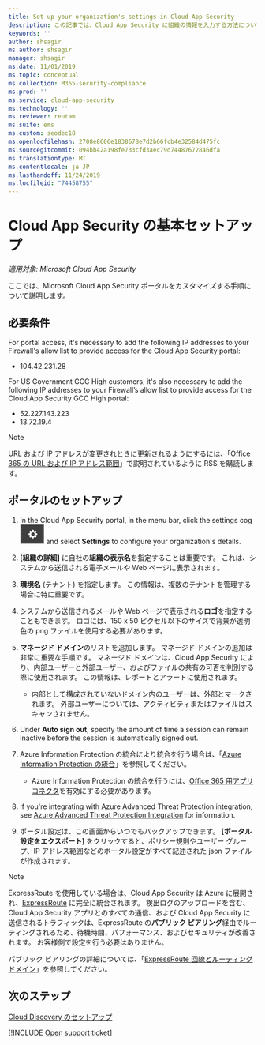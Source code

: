 ```yaml
---
title: Set up your organization's settings in Cloud App Security
description: この記事では、Cloud App Security に組織の情報を入力する方法について説明します。
keywords: ''
author: shsagir
ms.author: shsagir
manager: shsagir
ms.date: 11/01/2019
ms.topic: conceptual
ms.collection: M365-security-compliance
ms.prod: ''
ms.service: cloud-app-security
ms.technology: ''
ms.reviewer: reutam
ms.suite: ems
ms.custom: seodec18
ms.openlocfilehash: 2708e8606e1838678e7d2b66fcb4e32584d475fc
ms.sourcegitcommit: 094bb42a198fe733cfd3aec79d74487672846dfa
ms.translationtype: MT
ms.contentlocale: ja-JP
ms.lasthandoff: 11/24/2019
ms.locfileid: "74458755"
---
```

# <a name="basic-setup-for-cloud-app-security"></a>Cloud App Security の基本セットアップ

*適用対象: Microsoft Cloud App Security*

ここでは、Microsoft Cloud App Security ポータルをカスタマイズする手順について説明します。

## <a name="prerequisites"></a>必要条件

For portal access, it's necessary to add the following IP addresses to your Firewall's allow list to provide access for the Cloud App Security portal:

* 104.42.231.28

For US Government GCC High customers, it's also necessary to add the following IP addresses to your Firewall’s allow list to provide access for the Cloud App Security GCC High portal:

* 52.227.143.223
* 13.72.19.4

> [!NOTE]
> URL および IP アドレスが変更されときに更新されるようにするには、「[Office 365 の URL および IP アドレス範囲](https://support.office.com/article/Office-365-URLs-and-IP-address-ranges-8548a211-3fe7-47cb-abb1-355ea5aa88a2)」で説明されているように RSS を購読します。

## <a name="set-up-the-portal"></a>ポータルのセットアップ

1. In the Cloud App Security portal, in the menu bar, click the settings cog ![settings icon](./media/settings-icon.png "設定アイコン") and select **Settings** to configure your organization's details.

1. **[組織の詳細]** に自社の**組織の表示名**を指定することは重要です。 これは、システムから送信される電子メールや Web ページに表示されます。

1. **環境名** (テナント) を指定します。 この情報は、複数のテナントを管理する場合に特に重要です。

1. システムから送信されるメールや Web ページで表示される**ロゴ**を指定することもできます。 ロゴには、150 x 50 ピクセル以下のサイズで背景が透明色の png ファイルを使用する必要があります。

1. **マネージド ドメイン**のリストを追加します。 マネージド ドメインの追加は非常に重要な手順です。 マネージド ドメインは、Cloud App Security により、内部ユーザーと外部ユーザー、およびファイルの共有の可否を判別する際に使用されます。 この情報は、レポートとアラートに使用されます。

    * 内部として構成されていないドメイン内のユーザーは、外部とマークされます。 外部ユーザーについては、アクティビティまたはファイルはスキャンされません。

1. Under **Auto sign out**, specify the amount of time a session can remain inactive before the session is automatically signed out.

1. Azure Information Protection の統合により統合を行う場合は、「[Azure Information Protection の統合](azip-integration.md)」を参照してください。

    * Azure Information Protection の統合を行うには、[Office 365 用アプリ コネクタ](connect-office-365-to-microsoft-cloud-app-security.md)を有効にする必要があります。

1. If you're integrating with Azure Advanced Threat Protection integration, see [Azure Advanced Threat Protection Integration](azip-integration.md) for information.

1. ポータル設定は、この画面からいつでもバックアップできます。 **[ポータル設定をエクスポート]** をクリックすると、ポリシー規則やユーザー グループ、IP アドレス範囲などのポータル設定がすべて記述された json ファイルが作成されます。

> [!NOTE]
> ExpressRoute を使用している場合は、Cloud App Security は Azure に展開され、[ExpressRoute](https://azure.microsoft.com/documentation/articles/expressroute-introduction/) に完全に統合されます。 検出ログのアップロードを含む、Cloud App Security アプリとのすべての通信、および Cloud App Security に送信されるトラフィックは、ExpressRoute の**パブリック ピアリング**経由でルーティングされるため、待機時間、パフォーマンス、およびセキュリティが改善されます。 お客様側で設定を行う必要はありません。
>
> パブリック ピアリングの詳細については、「[ExpressRoute 回線とルーティング ドメイン](https://azure.microsoft.com/documentation/articles/expressroute-circuit-peerings/)」を参照してください。

## <a name="next-steps"></a>次のステップ

[Cloud Discovery のセットアップ](set-up-cloud-discovery.md)

[!INCLUDE [Open support ticket](includes/support.md)]
